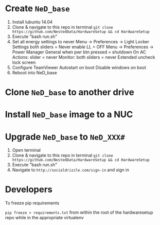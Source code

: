 # Create `NeD_base`

1. Install lubuntu 14.04
2. Clone & navigate to this repo in terminal `git clone https://github.com/NestedData/HardwareSetup && cd HardwareSetup`
3. Execute "bash run.sh"
4. Set all energy settings to never
	Menu -> Preferences -> Light Locker Settings
		both sliders = Never
		enable LL = OFF
	Menu -> Preferences -> Power Manager
		General
			when pwr btn pressed = shutdown
		On AC
			Actions: slider = never
			Monitor: both sliders = never
		Extended
			uncheck lock screen
5. Configure TeamViewer
	Autostart on boot
	Disable windows on boot 
6. Reboot into NeD_base

# Clone `NeD_base` to another drive

# Install `NeD_base` image to a NUC

# Upgrade `NeD_base` to `NeD_XXX#`

1. Open terminal
2. Clone & navigate to this repo in terminal `git clone https://github.com/NestedData/HardwareSetup && cd HardwareSetup`
3. Execute "bash run.sh"
4. Navigate to `http://socialdrizzle.com/sign-in` and sign in

# Developers

To freeze pip requirements

`pip freeze > requirements.txt` from within the root of the hardwaresetup repo while in the appropriate virtualenv

